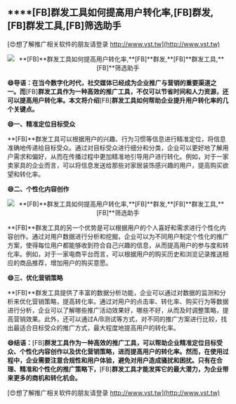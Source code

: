 ## ****[FB]**群发工具如何提高用户转化率,**[FB]**群发,**[FB]**群发工具,**[FB]**筛选助手**

[😍想了解推广相关软件的朋友请登录 http://www.vst.tw](http://www.vst.tw)

 <center><img src="https://vst.tw/MP4/tuiguang/png/2.png" alt="**[FB]**群发工具如何提高用户转化率,**[FB]**群发,**[FB]**群发工具,**[FB]**筛选助手"></center>

**😄导语：在当今数字化时代，社交媒体已经成为企业推广与营销的重要渠道之一。而**[FB]**群发工具作为一种高效的推广工具，不仅可以节省时间和人力资源，还可以提高用户转化率。本文将介绍**[FB]**群发工具如何帮助企业提升用户转化率的几个关键点。**

**😄一、精准定位目标受众**

**[FB]**群发工具可以根据用户的兴趣、行为习惯等信息进行精准定位，将信息准确地传递给目标受众。通过对目标受众进行细分和分类，企业可以更好地了解用户需求和偏好，从而在传播过程中更加精准地引导用户进行转化。例如，对于一家卖家具的企业而言，可以将信息发送给那些对家居装饰感兴趣的用户，提高购买欲望和转化率。

**😄二、个性化内容创作**

 <center><img src="https://vst.tw/MP4/tuiguang/png/6.png" alt="**[FB]**群发工具如何提高用户转化率,**[FB]**群发,**[FB]**群发工具,**[FB]**筛选助手"></center>

**[FB]**群发工具的另一个优势是可以根据用户的个人喜好和需求进行个性化内容创作。通过对用户数据进行分析和挖掘，企业可以为不同用户制定个性化的推广方案，使得每位用户都能够收到符合自己兴趣的信息，从而提高用户的参与度和转化率。例如，对于一家电商平台而言，可以根据用户的购买历史和浏览记录推送相应的商品推荐，增加用户的购买意愿。

**😄三、优化营销策略**

**[FB]**群发工具提供了丰富的数据分析功能，企业可以通过对数据的监测和分析来优化营销策略，提高转化率。通过对用户的点击率、转化率、购买行为等数据进行分析，企业可以了解哪些推广活动效果好，哪些不好，从而及时调整策略，提高营销效果。此外，还可以通过A/B测试等方式，对不同的推广方案进行比较，找出最适合目标受众的推广方式，最大程度地提高用户的转化率。

**😄结语：**[FB]**群发工具作为一种高效的推广工具，可以帮助企业精准定位目标受众、个性化内容创作以及优化营销策略，进而提高用户的转化率。然而，在使用过程中，企业需要注意合规性和用户体验，避免对用户造成骚扰和困扰。只有在合理、精准和个性化的推广策略下，**[FB]**群发工具才能发挥它的最大潜力，为企业带来更多的商机和转化机会。**

[😍想了解推广相关软件的朋友请登录 http://www.vst.tw](http://www.vst.tw)



